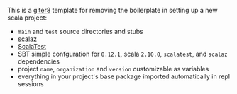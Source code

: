 This is a [giter8](https://github.com/n8han/giter8) template for removing
the boilerplate in setting up a new scala project:

* `main` and `test` source directories and stubs
* [scalaz](https://github.com/scalaz/scalaz)
* [ScalaTest](http://www.scalatest.org/)
* SBT simple confguration for `0.12.1`, scala `2.10.0`, `scalatest`, and `scalaz` dependencies
* project `name`, `organization` and `version` customizable as variables
* everything in your project's base package imported automatically in repl sessions

